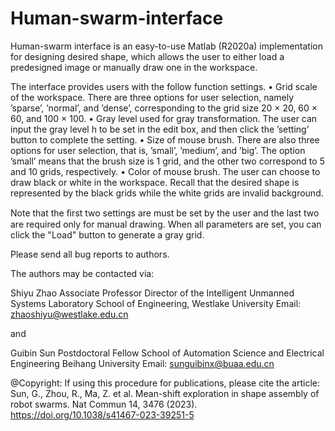 # Human-swarm-interface
Human-swarm interface is an easy-to-use Matlab (R2020a) implementation for 
designing desired shape, which allows the user to either load a predesigned 
image or manually draw one in the workspace. 

The interface provides users with the follow function settings.
• Grid scale of the workspace. There are three options for user selection, 
namely ’sparse’, ’normal’, and ’dense’, corresponding to the grid size 
20 × 20, 60 × 60, and 100 × 100.
• Gray level used for gray transformation. The user can input the gray level 
h to be set in the edit box, and then click the ’setting’ button to complete 
the setting.
• Size of mouse brush. There are also three options for user selection, that 
is, ’small’, ’medium’, and ’big’. The option ’small’ means that the brush 
size is 1 grid, and the other two correspond to 5 and 10 grids, respectively.
• Color of mouse brush. The user can choose to draw black or white in the 
workspace. Recall that the desired shape is represented by the black grids 
while the white grids are invalid background. 

Note that the ﬁrst two settings are must be set by the user and the last two 
are required only for manual drawing. 
When all parameters are set, you can click the "Load" button to generate a 
gray grid.

Please send all bug reports to authors. 

The authors may be contacted via:

Shiyu Zhao
Associate Professor
Director of the Intelligent Unmanned Systems Laboratory
School of Engineering, Westlake University
Email: zhaoshiyu@westlake.edu.cn

and

Guibin Sun
Postdoctoral Fellow
School of Automation Science and Electrical Engineering
Beihang University
Email: sunguibinx@buaa.edu.cn

@Copyright: If using this procedure for publications, please cite the article: Sun, G., Zhou, R., Ma, Z. et al. Mean-shift exploration in shape assembly of robot swarms. Nat Commun 14, 3476 (2023). https://doi.org/10.1038/s41467-023-39251-5
